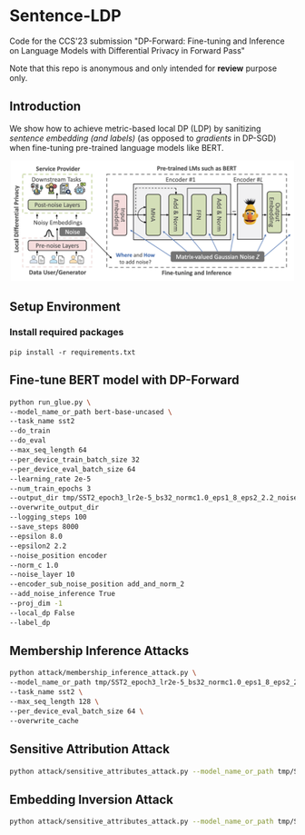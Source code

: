 # Sentence-LDP

Code for the CCS'23 submission 
"DP-Forward: Fine-tuning and Inference on Language Models with Differential Privacy in Forward Pass"

Note that this repo is anonymous and only intended for **review** purpose only. 

## Introduction

We show how to achieve metric-based local DP (LDP) by sanitizing *sentence embedding (and labels)*
(as opposed to *gradients* in DP-SGD) when fine-tuning pre-trained language models like BERT.

<p align="center">
<img src="img.png" alt="" width="500" title="Sanitizing sentence embeddings (and labels) under local DP for BERT-based NLP pipelines"/>
</p>

## Setup Environment

### Install required packages

```shell
pip install -r requirements.txt
```

## Fine-tune BERT model with DP-Forward

```bash
python run_glue.py \
--model_name_or_path bert-base-uncased \
--task_name sst2
--do_train
--do_eval
--max_seq_length 64
--per_device_train_batch_size 32
--per_device_eval_batch_size 64
--learning_rate 2e-5
--num_train_epochs 3
--output_dir tmp/SST2_epoch3_lr2e-5_bs32_normc1.0_eps1_8_eps2_2.2_noise_layer_10_proj_dim_256
--overwrite_output_dir
--logging_steps 100
--save_steps 8000
--epsilon 8.0
--epsilon2 2.2
--noise_position encoder
--norm_c 1.0
--noise_layer 10
--encoder_sub_noise_position add_and_norm_2
--add_noise_inference True
--proj_dim -1
--local_dp False
--label_dp
```

## Membership Inference Attacks

```bash
python attack/membership_inference_attack.py \
--model_name_or_path tmp/SST2_epoch3_lr2e-5_bs32_normc1.0_eps1_8_eps2_2.2_noise_layer_10_proj_dim_256 \
--task_name sst2 \
--max_seq_length 128 \
--per_device_eval_batch_size 64 \
--overwrite_cache
```

## Sensitive Attribution Attack

```bash
python attack/sensitive_attributes_attack.py --model_name_or_path tmp/SST2_epoch3_lr2e-5_bs32_normc1.0_eps1_8_eps2_2.2_noise_layer_10_proj_dim_256
```

## Embedding Inversion Attack

```bash
python attack/sensitive_attributes_attack.py --model_name_or_path tmp/SST2_epoch3_lr2e-5_bs32_normc1.0_eps1_8_eps2_2.2_noise_layer_10_proj_dim_256
```